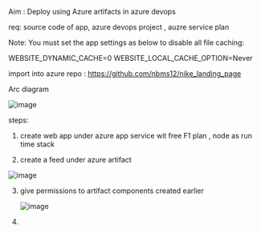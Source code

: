 Aim : Deploy using Azure artifacts in azure devops 

req: source code of app, azure devops project , auzre service plan 

Note: You must set the app settings as below to disable all file caching:

WEBSITE_DYNAMIC_CACHE=0
WEBSITE_LOCAL_CACHE_OPTION=Never

import into azure repo : https://github.com/nbms12/nike_landing_page

Arc diagram

![image](https://github.com/user-attachments/assets/3dad9725-90aa-4c7b-92f4-364a95316fdd)


steps: 
1. create web app under azure app service wit free F1 plan , node as run time stack

2. create a feed under azure artifact

![image](https://github.com/user-attachments/assets/bc897f68-6a30-48b7-87ca-2e49112d8736)


3. give permissions to artifact components created earlier

   ![image](https://github.com/user-attachments/assets/fe568c1c-4b40-4f30-ad16-7c223145f481)


4.
